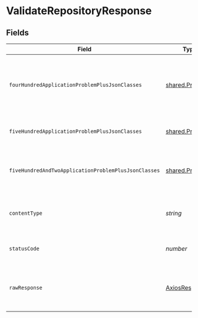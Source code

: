 # ValidateRepositoryResponse


## Fields

| Field                                                                                              | Type                                                                                               | Required                                                                                           | Description                                                                                        |
| -------------------------------------------------------------------------------------------------- | -------------------------------------------------------------------------------------------------- | -------------------------------------------------------------------------------------------------- | -------------------------------------------------------------------------------------------------- |
| `fourHundredApplicationProblemPlusJsonClasses`                                                     | [shared.Problem](../../models/shared/problem.md)[]                                                 | :heavy_minus_sign:                                                                                 | problem with repository definition - probably some bad input occurs (invalid JSON body or similar) |
| `fiveHundredApplicationProblemPlusJsonClasses`                                                     | [shared.Problem](../../models/shared/problem.md)[]                                                 | :heavy_minus_sign:                                                                                 | problem with creating folder for partial git checkout                                              |
| `fiveHundredAndTwoApplicationProblemPlusJsonClasses`                                               | [shared.Problem](../../models/shared/problem.md)[]                                                 | :heavy_minus_sign:                                                                                 | problem with communicating with kubernetes cluster or git server                                   |
| `contentType`                                                                                      | *string*                                                                                           | :heavy_check_mark:                                                                                 | HTTP response content type for this operation                                                      |
| `statusCode`                                                                                       | *number*                                                                                           | :heavy_check_mark:                                                                                 | HTTP response status code for this operation                                                       |
| `rawResponse`                                                                                      | [AxiosResponse](https://axios-http.com/docs/res_schema)                                            | :heavy_minus_sign:                                                                                 | Raw HTTP response; suitable for custom response parsing                                            |